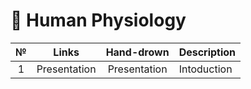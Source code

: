 # 👥 Human Physiology

| № | Links | Hand-drown | Description | 
| :-----: | :-----: | :-----: | :----- |
| 1 | Presentation | Presentation | Intoduction |


